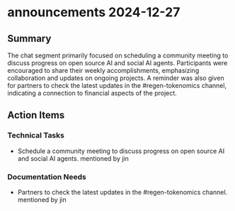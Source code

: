 # announcements 2024-12-27

## Summary
The chat segment primarily focused on scheduling a community meeting to discuss progress on open source AI and social AI agents. Participants were encouraged to share their weekly accomplishments, emphasizing collaboration and updates on ongoing projects. A reminder was also given for partners to check the latest updates in the #regen-tokenomics channel, indicating a connection to financial aspects of the project.

## Action Items

### Technical Tasks
- Schedule a community meeting to discuss progress on open source AI and social AI agents. mentioned by jin

### Documentation Needs
- Partners to check the latest updates in the #regen-tokenomics channel. mentioned by jin